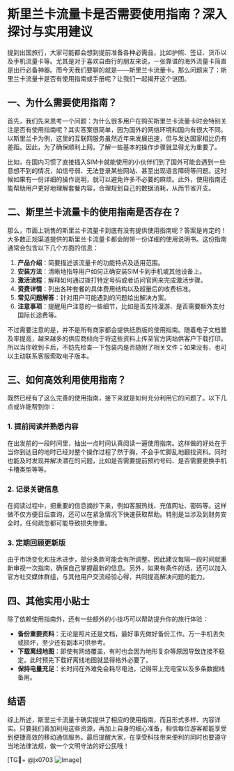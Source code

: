 # 斯里兰卡流量卡是否需要使用指南？深入探讨与实用建议

提到出国旅行，大家可能都会想到提前准备各种必需品，比如护照、签证、货币以及手机流量卡等。尤其是对于喜欢自由行的朋友来说，一张靠谱的海外流量卡简直是出行必备神器。而今天我们要聊的就是——斯里兰卡流量卡。那么问题来了：斯里兰卡流量卡是否有使用指南或手册呢？让我们一起揭开这个谜团。

## 一、为什么需要使用指南？

首先，我们先来思考一个问题：为什么很多用户在购买斯里兰卡流量卡时会特别关注是否有使用指南呢？其实答案很简单，因为国外的网络环境和国内有很大不同。以斯里兰卡为例，这里的互联网服务虽然近年来发展迅速，但与发达国家相比仍有差距。因此，为了确保顺利上网，了解一些基本的操作步骤就显得尤为重要了。

比如，在国内习惯了直接插入SIM卡就能使用的小伙伴们到了国外可能会遇到一些意想不到的情况，如信号弱、无法登录某些网站、甚至出现语言障碍等问题。这时候如果有一份详细的操作说明，就可以避免许多不必要的麻烦。此外，使用指南还能帮助用户更好地理解套餐内容，合理规划自己的数据消耗，从而节省开支。

## 二、斯里兰卡流量卡的使用指南是否存在？

那么，市面上销售的斯里兰卡流量卡到底有没有提供使用指南呢？答案是肯定的！大多数正规渠道提供的斯里兰卡流量卡都会附带一份详细的使用说明书。这份指南通常会包含以下几个方面的信息：

1. **产品介绍**：简要描述该流量卡的功能特点及适用范围。
2. **安装方法**：清晰地指导用户如何正确安装SIM卡到手机或其他设备上。
3. **激活流程**：解释如何通过拨打特定号码或者访问官网来完成激活步骤。
4. **资费详情**：列出各种套餐的具体费用结构以及超量后的收费标准。
5. **常见问题解答**：针对用户可能遇到的问题给出解决方案。
6. **注意事项**：提醒用户注意的一些细节，比如是否支持漫游、是否需要额外支付国际长途费等。

不过需要注意的是，并不是所有商家都会提供纸质版的使用指南。随着电子文档普及率提高，越来越多的供应商倾向于将这些资料上传至官方网站供客户下载打印。所以当你收到卡后，不妨先检查一下包装内是否随附了相关文件；如果没有，也可以主动联系客服索取电子版本。

## 三、如何高效利用使用指南？

既然已经有了这么完善的使用指南，接下来就是如何充分利用它的问题了。以下几点或许能帮到你：

### 1. 提前阅读并熟悉内容
在出发前的一段时间里，抽出一点时间认真阅读一遍使用指南。这样做的好处在于当你到达目的地时已经对整个操作过程了然于胸，不会手忙脚乱地翻找资料。同时也能及时发现并解决潜在的问题，比如是否需要提前预约号码、是否需要更换手机卡槽类型等等。

### 2. 记录关键信息
在阅读过程中，把重要的信息摘抄下来，例如客服热线、充值网址、密码等。这样做不仅方便日后查询，还可以在紧急情况下快速获取帮助。特别是当涉及到财务安全时，任何疏忽都可能导致损失惨重。

### 3. 定期回顾更新版
由于市场变化和技术进步，部分条款可能会有所调整。因此建议每隔一段时间就重新审视一次指南，确保自己掌握最新的信息。另外，如果有条件的话，还可以加入官方社交媒体群组，与其他用户交流经验心得，共同提高解决问题的能力。

## 四、其他实用小贴士

除了依赖使用指南外，还有一些额外的小技巧可以帮助提升你的旅行体验：

- **备份重要资料**：无论是照片还是文档，最好事先做好备份工作。万一手机丢失或损坏，至少还有副本可供参考。
- **下载离线地图**：即使有网络覆盖，有时也会因为地形复杂等原因导致连接不稳定。此时预先下载好离线地图就显得格外必要了。
- **保持电量充足**：长时间在外难免会耗尽电池，记得带上充电宝以及多条数据线备用。

## 结语

综上所述，斯里兰卡流量卡确实提供了相应的使用指南，而且形式多样、内容详实。只要我们善加利用这些资源，再加上自身的细心准备，相信每位游客都能享受到便捷高效的移动通信服务。最后提醒大家，在享受科技带来便利的同时也要遵守当地法律法规，做一个文明守法的好公民哦！

[TG💪+ @jx0703 ![Image](https://github.com/user-attachments/assets/dbca1d08-cadb-493c-b0ec-ad6f7a83f270)]